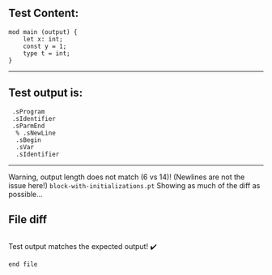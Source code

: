 
Test Content: 
-------------------------
```
mod main (output) {
    let x: int;
    const y = 1;
    type t = int;
}
```
------------------------
Test output is: 
-------------------------
```
 .sProgram
 .sIdentifier
 .sParmEnd
  % .sNewLine
  .sBegin
  .sVar
  .sIdentifier

```
------------------------
Warning, output length does not match (6 vs 14)!  (Newlines are not the issue here!) `block-with-initializations.pt`
Showing as much of the diff as possible...

File diff
-------------------------
```diff

```
Test output matches the expected output! :heavy_check_mark:

```
end file
